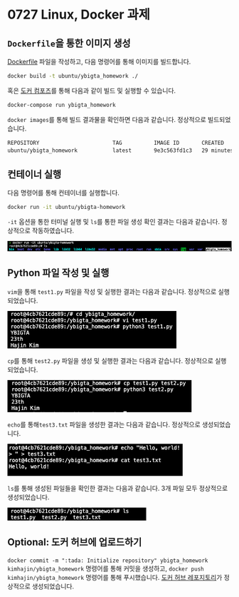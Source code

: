 # 0727 Linux, Docker 과제

## `Dockerfile`을 통한 이미지 생성

[Dockerfile](Dockerfile) 파일을 작성하고, 다음 명령어를 통해 이미지를 빌드합니다.

```sh
docker build -t ubuntu/ybigta_homework ./
```

혹은 [도커 컴포즈](docker-compose.yml)를 통해 다음과 같이 빌드 및 실행할 수 있습니다.

```sh
docker-compose run ybigta_homework
```

`docker images`를 통해 빌드 결과물을 확인하면 다음과 같습니다.
정상적으로 빌드되었습니다.

```txt
REPOSITORY                       TAG          IMAGE ID       CREATED          SIZE
ubuntu/ybigta_homework           latest       9e3c563fd1c3   29 minutes ago   199MB
```

## 컨테이너 실행

다음 명령어를 통해 컨테이너를 실행합니다.

```sh
docker run -it ubuntu/ybigta-homework
```

`-it` 옵션을 통한 터미널 실행 및 `ls`를 통한 파일 생성 확인 결과는 다음과 같습니다.
정상적으로 작동하였습니다.

![2-ls](resources/2-ls.png)

## Python 파일 작성 및 실행

`vim`을 통해 `test1.py` 파일을 작성 및 실행한 결과는 다음과 같습니다.
정상적으로 실행되었습니다.

![3-task1](resources/3-task1.png)

`cp`를 통해 `test2.py` 파일을 생성 및 실행한 결과는 다음과 같습니다.
정상적으로 실행되었습니다.

![3-task2](resources/3-task2.png)

`echo`를 통해`test3.txt` 파일을 생성한 결과는 다음과 같습니다.
정상적으로 생성되었습니다.

![3-task3](resources/3-task3.png)

`ls`를 통해 생성된 파일들을 확인한 결과는 다음과 같습니다.
3개 파일 모두 정상적으로 생성되었습니다.

![3-task4](resources/3-task4.png)

## Optional: 도커 허브에 업로드하기

`docker commit -m ":tada: Initialize repository" ybigta_homework kimhajin/ybigta_homework`
명령어를 통해 커밋을 생성하고, `docker push kimhajin/ybigta_homework` 명령어를 통해 푸시했습니다.
[도커 허브 레포지토리](https://hub.docker.com/repository/docker/kimhajin/ybigta_homework)가 정상적으로 생성되었습니다.
